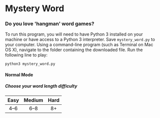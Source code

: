 # Mystery Word

### Do you love 'hangman' word games?
To run this program, you will need to have Python&nbsp;3 installed on your machine or have access to a Python&nbsp;3 interpreter. Save `mystery_word.py` to your computer. Using a command-line program (such as Terminal on Mac OS X), navigate to the folder containing the downloaded file. Run the following line to play:

`python3 mystery_word.py`

#### Normal Mode

##### Choose your word length difficulty
Easy | Medium | Hard
|:---:|:---:|:---:|
4–6 | 6–8 | 8+
